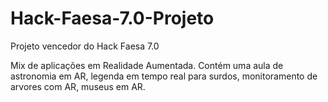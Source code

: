 # Hack-Faesa-7.0-Projeto
Projeto vencedor do Hack Faesa 7.0

Mix de aplicações em Realidade Aumentada. Contém uma aula de astronomia em AR, legenda em tempo real para surdos, monitoramento de arvores com AR, museus em AR.
